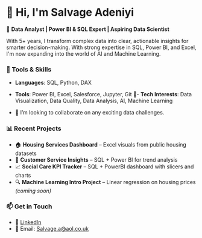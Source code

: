 
# 👋 Hi, I'm Salvage Adeniyi

🚀 **Data Analyst | Power BI & SQL Expert | Aspiring Data Scientist**

With 5+ years, I transform complex data into clear, actionable insights for smarter decision-making. With strong expertise in SQL, Power BI, and Excel, I'm now expanding into the world of AI and Machine Learning.

### 🔧 Tools & Skills
- **Languages**: SQL, Python, DAX
- **Tools**: Power BI, Excel, Salesforce, Jupyter, Git
🌱- **Tech Interests**: Data Visualization, Data Quality, Data Analysis, AI, Machine Learning

- 💞️ I’m looking to collaborate on any exciting data challenges.

### 📊 Recent Projects
- 🏠 **Housing Services Dashboard** – Excel visuals from public housing datasets
- 🧾 **Customer Service Insights** – SQL + Power BI for trend analysis
- 📈 **Social Care KPI Tracker** – SQL + PowerBI dashboard with slicers and charts
- 🔍 **Machine Learning Intro Project** – Linear regression on housing prices *(coming soon)*

### 📫 Get in Touch
- 🔗 [LinkedIn](https://www.linkedin.com/in/salvage-adeniyi-b2b90176?utm_source=share&utm_campaign=share_via&utm_content=profile&utm_medium=android_app)
- 📧 Email: Salvage.a@aol.co.uk


<!---
Salvage-A/Salvage-A is a ✨ special ✨ repository because its `README.md` (this file) appears on your GitHub profile.
You can click the Preview link to take a look at your changes.
--->